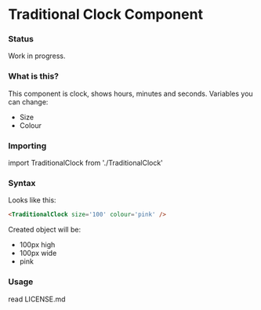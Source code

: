 
# Traditional Clock Component

### Status

Work in progress.


### What is this?

This component is clock, shows hours, minutes and seconds. Variables you can change:

- Size
- Colour

### Importing

import TraditionalClock from './TraditionalClock'

### Syntax
Looks like this:
```html
<TraditionalClock size='100' colour='pink' />
```

Created object will be:

- 100px high
- 100px wide
- pink

### Usage
read LICENSE.md


